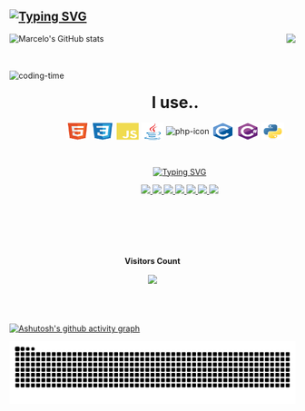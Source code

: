 
## [![Typing SVG](https://readme-typing-svg.herokuapp.com?font=Fira+Code&weight=300&size=50&duration=4000&pause=1000&color=00FFFF&center=true&vCenter=true&random=false&width=1000&lines=Hello%2C+my+name+is+Marcelo;I'm+21+years+old;I'm+a+Software+Developer;I'm+from+Brazil;welcome%3A)](https://git.io/typing-svg)

<div>
  
  ![Marcelo's GitHub stats](https://github-readme-stats.vercel.app/api?username=malobr&theme=neon&show_icons=true)
  <img align="right" height="180em" src="https://github-readme-stats.vercel.app/api/top-langs/?username=malobr&layout=compact&langs_count=16&theme=neon"/>
</div>
<br>

<div  align="center"> 
  <div style="display: inline_block"><br>
    <img align="left" height="250" alt="coding-time" src="code.gif">
    <h1 align="center">I use..</h1>
    <img align="center" height="30" width="40" alt="html-icon" src="https://raw.githubusercontent.com/devicons/devicon/master/icons/html5/html5-original.svg">
    <img align="center" height="30" width="40" alt="css-icon" src="https://raw.githubusercontent.com/devicons/devicon/master/icons/css3/css3-original.svg">
    <img align="center" height="30" width="40" alt="js-icon"  src="https://raw.githubusercontent.com/devicons/devicon/master/icons/javascript/javascript-plain.svg">
    <img align="center" height="30" width="40" alt="java-icon" src="https://raw.githubusercontent.com/devicons/devicon/master/icons/java/java-original.svg">
    <img align="center" height="30" width="40" alt="php-icon" src="https://raw.githubusercontent.com/jmnote/z-icons/master/svg/php.svg">
    <img align="center" height="30" width="40" alt="c-icon" src="https://raw.githubusercontent.com/devicons/devicon/master/icons/c/c-original.svg">
    <img align="center" height="30" width="40" alt="csharp-icon" src="https://raw.githubusercontent.com/devicons/devicon/master/icons/csharp/csharp-original.svg">
    <img align="center" height="30" width="40" alt="python-icon" src="https://raw.githubusercontent.com/devicons/devicon/master/icons/python/python-original.svg">
   </div>
  <br>
    <br>


 [![Typing SVG](https://readme-typing-svg.herokuapp.com?font=Fira+Code&weight=300&size=30&duration=4000&pause=1000&color=F73D9F&center=true&vCenter=true&random=false&width=1000&lines=Let's%2C+get+talk;This+is+my+links;So+call+me+!;%3A)](https://git.io/typing-svg)

  
   <a href="https://mail.google.com/mail/u/0/?pli=1#inbox?compose=GTvVlcSPFrLKLKtrXtXcVcxcfMrwCpdQWZFwFdNWRfMwZhZFHPhbsDwxjqnrHSfhFLPcqJndzFsfq">
     <img src="https://img.shields.io/badge/Gmail-D14836?style=for-the-badge&logo=gmail&logoColor=white" target="blank">
   </a>
   <a href="https://discord.com/channels/@marceloo3143">
     <img src="https://img.shields.io/badge/Discord-7289DA?style=for-the-badge&logo=discord&logoColor=white" target="blank">
   </a>
   <a href="https://www.instagram.com/malo_t_c/">
     <img src="https://img.shields.io/badge/Instagram-E4405F?style=for-the-badge&logo=instagram&logoColor=white" target="blank">
   </a>
   <a href="https://www.linkedin.com/in/marcelo-tomás-a92b16231/">
     <img src="https://img.shields.io/badge/LinkedIn-0077B5?style=for-the-badge&logo=linkedin&logoColor=white" target="blank">
   </a>
   <a href="https://steamcommunity.com/profiles/76561199467676368/">
     <img src="https://img.shields.io/badge/Steam-000000?style=for-the-badge&logo=steam&logoColor=white" target="blank">
   </a>
   <a href="">
     <img src="https://img.shields.io/badge/PlayStation-003791?style=for-the-badge&logo=playstation&logoColor=white" target="blank">
   </a>
   <a href="">
     <img src="https://img.shields.io/badge/Xbox-107C10?style=for-the-badge&logo=xbox&logoColor=white" target="blank">
   </a>
 
</div>

<div align="center">
  
<br>
<br>
<br>
<br>
<h1></h1>

<p align="centre"><b>Visitors Count</b></p> 
  
<p align="center"><img align="center" src="https://visit-counter.vercel.app/counter.png?page=https%3A%2F%2Fgithub.com%2Fmalobr&s=50&c=db006a&bg=00000000&no=7&ff=digi&tb=Visits%3A++&ta=" /></p> 
<br>
</div>

<h1></h1>

[![Ashutosh's github activity graph](https://github-readme-activity-graph.vercel.app/graph?username=malobr&bg_color=000000&color=ffffff&line=ff00d0&point=39e7f3&area=true&hide_border=true)](https://github.com/ashutosh00710/github-readme-activity-graph)
  
![Snake animation](https://github.com/malobr/malobr/blob/output/github-contribution-grid-snake.svg)
